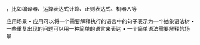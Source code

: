 ，比如编译器、运算表达式计算、正则表达式、机器人等

应用场景
• 应用可以将一个需要解释执行的语言中的句子表示为一个抽象语法树
• 一些重复出现的问题可以用一种简单的语言来表达
• 一个简单语法需要解释的场景
